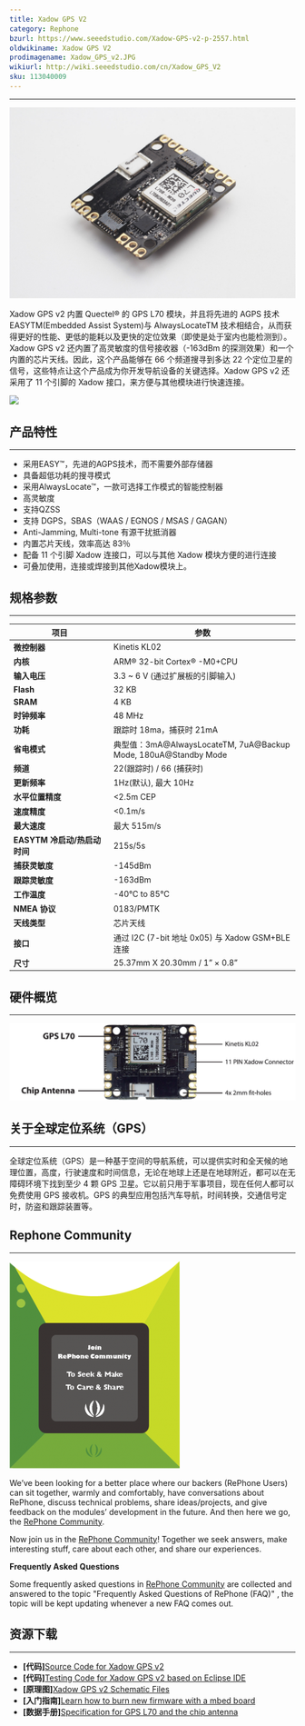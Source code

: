 ```yaml
---
title: Xadow GPS V2
category: Rephone
bzurl: https://www.seeedstudio.com/Xadow-GPS-v2-p-2557.html
oldwikiname: Xadow GPS V2
prodimagename: Xadow_GPS_v2.JPG
wikiurl: http://wiki.seeedstudio.com/cn/Xadow_GPS_V2
sku: 113040009
---
```


---
![](https://github.com/SeeedDocument/Xadow_GPS_V2/raw/master/images/Xadow_GPS_v2.JPG)

Xadow GPS v2 内置 Quectel® 的 GPS L70 模块，并且将先进的 AGPS 技术 EASYTM(Embedded Assist System)与 AlwaysLocateTM 技术相结合，从而获得更好的性能、更低的能耗以及更快的定位效果（即使是处于室内也能检测到）。Xadow GPS v2 还内置了高灵敏度的信号接收器（-163dBm 的探测效果）和一个内置的芯片天线。因此，这个产品能够在 66 个频道搜寻到多达 22 个定位卫星的信号，这些特点让这个产品成为你开发导航设备的关键选择。Xadow GPS v2 还采用了 11 个引脚的 Xadow 接口，来方便与其他模块进行快速连接。

[![](https://github.com/SeeedDocument/wiki_chinese/raw/master/docs/images/click_to_buy.PNG)](https://item.taobao.com/item.htm?spm=a1z10.3-c.w4002-11172317909.10.4d812959DUmERG&id=535921210124)

## 产品特性
---

- 采用EASY™，先进的AGPS技术，而不需要外部存储器
- 具备超低功耗的搜寻模式
- 采用AlwaysLocate™，一款可选择工作模式的智能控制器
- 高灵敏度
- 支持QZSS
- 支持 DGPS，SBAS（WAAS / EGNOS / MSAS / GAGAN）
- Anti-Jamming, Multi-tone 有源干扰抵消器
- 内置芯片天线，效率高达 83％
- 配备 11 个引脚 Xadow 连接口，可以与其他 Xadow 模块方便的进行连接
- 可叠加使用，连接或焊接到其他Xadow模块上。

## 规格参数
---

|项目|参数|
|---|---|
|**微控制器**|	Kinetis KL02|
|**内核**|	ARM® 32-bit Cortex® -M0+CPU|
|**输入电压**	|3.3 ~ 6 V (通过扩展板的引脚输入)|
|**Flash**|	32 KB|
|**SRAM**|	4 KB
|**时钟频率**|	48 MHz
|**功耗**	|跟踪时 18ma，捕获时 21mA
|**省电模式**|	典型值：3mA@AlwaysLocateTM, 7uA@Backup<br>Mode, 180uA@Standby Mode
|**频道**|	22(跟踪时) / 66 (捕获时)
|**更新频率**|	1Hz(默认), 最大 10Hz
|**水平位置精度**|	<2.5m CEP
|**速度精度**|	<0.1m/s
|**最大速度**|	最大 515m/s
|**EASYTM 冷启动/热启动时间**|215s/5s
|**捕获灵敏度**|-145dBm
|**跟踪灵敏度**|	-163dBm
|**工作温度**|-40℃ to 85℃
|**NMEA 协议**|0183/PMTK
|**天线类型**|	芯片天线
|**接口**|	通过 I2C (7-bit 地址 0x05) 与 Xadow GSM+BLE 连接
|**尺寸**|	25.37mm X 20.30mm / 1” × 0.8”

## 硬件概览
---
![](https://github.com/SeeedDocument/Xadow_GPS_V2/raw/master/images/Xadow_GPS_v2.png)

## 关于全球定位系统（GPS）
---
全球定位系统（GPS）是一种基于空间的导航系统，可以提供实时和全天候的地理位置，高度，行驶速度和时间信息，无论在地球上还是在地球附近，都可以在无障碍环境下找到至少 4 颗 GPS 卫星。它以前只用于军事项目，现在任何人都可以免费使用 GPS 接收机。GPS 的典型应用包括汽车导航，时间转换，交通信号定时，防盗和跟踪装置等。

## Rephone Community
---
[![](https://github.com/SeeedDocument/Xadow_GPS_V2/raw/master/images/300px-RePhone_Community-2.png)](http://www.seeed.cc/discover.html?t=RePhone)

We’ve been looking for a better place where our backers (RePhone Users) can sit together, warmly and comfortably, have conversations about RePhone, discuss technical problems, share ideas/projects, and give feedback on the modules’ development in the future. And then here we go, the [RePhone Community](http://www.seeed.cc/discover.html?t=RePhone).

Now join us in the [RePhone Community](http://www.seeed.cc/discover.html?t=RePhone)! Together we seek answers, make interesting stuff, care about each other, and share our experiences.

**Frequently Asked Questions**

Some frequently asked questions in [RePhone Community](http://www.seeed.cc/discover.html?t=RePhone) are collected and answered to the topic "Frequently Asked Questions of RePhone (FAQ)" , the topic will be kept updating whenever a new FAQ comes out.

## 资源下载
---

- **[代码]**[Source Code for Xadow GPS v2](https://github.com/WayenWeng/Xadow_GPS_v2/)
- **[代码]**[Testing Code for Xadow GPS v2 based on Eclipse IDE](https://github.com/WayenWeng/Xadow_GPS_v2_test/)
- **[原理图]**[Xadow GPS v2 Schematic Files](https://github.com/SeeedDocument/Xadow_GPS_V2/raw/master/resources/202000729_PCBA%3BXadow%20GPS%20v2.1_schemic%20file.zip)
- **[入门指南]**[Learn how to burn new firmware with a mbed board](https://github.com/SeeedDocument/Xadow_GPS_V2/raw/master/resources/Burn_to_Xadow_modules.zip)
- **[数据手册]**[Specification for GPS L70 and the chip antenna](https://github.com/SeeedDocument/Xadow_GPS_V2/raw/master/resources/GPS_L70_%26_Chip_Antenna.rar)
